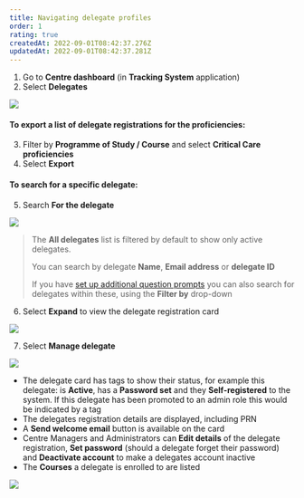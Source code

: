 ```yaml
---
title: Navigating delegate profiles
order: 1
rating: true
createdAt: 2022-09-01T08:42:37.276Z
updatedAt: 2022-09-01T08:42:37.281Z
---
```

1. Go to **Centre dashboard** (in **Tracking System** application) 
2. Select **Delegates**

![](/img/registering-delegates-1.png)

#### To export a list of delegate registrations for the proficiencies:

3. Filter by **Programme of Study / Course** and select **Critical Care proficiencies**
4. Select  **Export**

#### To search for a specific delegate:

5. Search **For the delegate**

![](/img/cm-ca_delegate-filters.png)

> The **All delegates** list is filtered by default to show only active delegates.  
>
> You can search by delegate **Name**, **Email address** or **delegate ID**
>
> If you have [set up additional question prompts](/user-guide/centremanager/02-centre-management/managing-registration-prompts) you can also search for delegates within these, using the **Filter by** drop-down

6. Select **Expand** to view the delegate registration card

![](/img/cm-ca_expand-delegate-registration-card.png)

7. Select **Manage delegate**

![](/img/ccm-ca_manage-delegate-registration-card.png)

* The delegate card has tags to show their status, for example this delegate: is **Active**, has a **Password set** and they **Self-registered** to the system. If this delegate has been promoted to an admin role this would be indicated by a tag 
* The delegates registration details are displayed, including PRN 
* A **Send welcome email** button is available on the card
* Centre Managers and Administrators can **Edit details** of the delegate registration, **Set password** (should a delegate forget their password) and **Deactivate account** to make a delegates account inactive
* The **Courses** a delegate is enrolled to are listed

![](/img/cm-6-05-Navigating.jpg)